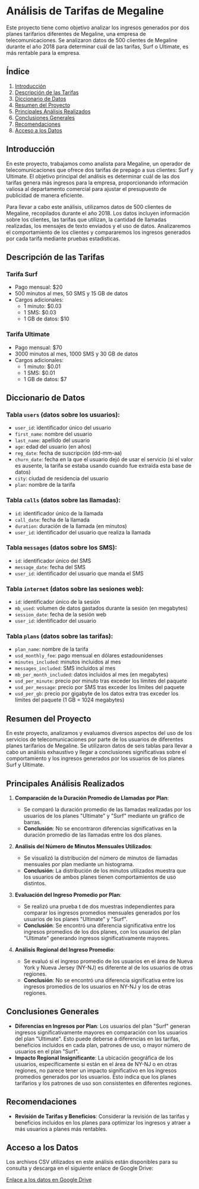 # Análisis de Tarifas de Megaline

Este proyecto tiene como objetivo analizar los ingresos generados por dos planes tarifarios diferentes de Megaline, una empresa de telecomunicaciones. Se analizaron datos de 500 clientes de Megaline durante el año 2018 para determinar cuál de las tarifas, Surf o Ultimate, es más rentable para la empresa.

## Índice

1. [Introducción](#intro)
2. [Descripción de las Tarifas](#tarifas)
3. [Diccionario de Datos](#data-dictionary)
4. [Resumen del Proyecto](#project-summary)
5. [Principales Análisis Realizados](#key-analyses)
6. [Conclusiones Generales](#conclusions)
7. [Recomendaciones](#recommendations)
8. [Acceso a los Datos](#data-access)

## Introducción <a id='intro'></a>

En este proyecto, trabajamos como analista para Megaline, un operador de telecomunicaciones que ofrece dos tarifas de prepago a sus clientes: Surf y Ultimate. El objetivo principal del análisis es determinar cuál de las dos tarifas genera más ingresos para la empresa, proporcionando información valiosa al departamento comercial para ajustar el presupuesto de publicidad de manera eficiente.

Para llevar a cabo este análisis, utilizamos datos de 500 clientes de Megaline, recopilados durante el año 2018. Los datos incluyen información sobre los clientes, las tarifas que utilizan, la cantidad de llamadas realizadas, los mensajes de texto enviados y el uso de datos. Analizaremos el comportamiento de los clientes y compararemos los ingresos generados por cada tarifa mediante pruebas estadísticas.

## Descripción de las Tarifas <a id='tarifas'></a>

### Tarifa Surf
- Pago mensual: $20
- 500 minutos al mes, 50 SMS y 15 GB de datos
- Cargos adicionales:
  - 1 minuto: $0.03
  - 1 SMS: $0.03
  - 1 GB de datos: $10

### Tarifa Ultimate
- Pago mensual: $70
- 3000 minutos al mes, 1000 SMS y 30 GB de datos
- Cargos adicionales:
  - 1 minuto: $0.01
  - 1 SMS: $0.01
  - 1 GB de datos: $7

## Diccionario de Datos <a id='data-dictionary'></a>

### Tabla `users` (datos sobre los usuarios):
- `user_id`: identificador único del usuario
- `first_name`: nombre del usuario
- `last_name`: apellido del usuario
- `age`: edad del usuario (en años)
- `reg_date`: fecha de suscripción (dd-mm-aa)
- `churn_date`: fecha en la que el usuario dejó de usar el servicio (si el valor es ausente, la tarifa se estaba usando cuando fue extraída esta base de datos)
- `city`: ciudad de residencia del usuario
- `plan`: nombre de la tarifa

### Tabla `calls` (datos sobre las llamadas):
- `id`: identificador único de la llamada
- `call_date`: fecha de la llamada
- `duration`: duración de la llamada (en minutos)
- `user_id`: identificador del usuario que realiza la llamada

### Tabla `messages` (datos sobre los SMS):
- `id`: identificador único del SMS
- `message_date`: fecha del SMS
- `user_id`: identificador del usuario que manda el SMS

### Tabla `internet` (datos sobre las sesiones web):
- `id`: identificador único de la sesión
- `mb_used`: volumen de datos gastados durante la sesión (en megabytes)
- `session_date`: fecha de la sesión web
- `user_id`: identificador del usuario

### Tabla `plans` (datos sobre las tarifas):
- `plan_name`: nombre de la tarifa
- `usd_monthly_fee`: pago mensual en dólares estadounidenses
- `minutes_included`: minutos incluidos al mes
- `messages_included`: SMS incluidos al mes
- `mb_per_month_included`: datos incluidos al mes (en megabytes)
- `usd_per_minute`: precio por minuto tras exceder los límites del paquete
- `usd_per_message`: precio por SMS tras exceder los límites del paquete
- `usd_per_gb`: precio por gigabyte de los datos extra tras exceder los límites del paquete (1 GB = 1024 megabytes)

## Resumen del Proyecto <a id='project-summary'></a>

En este proyecto, analizamos y evaluamos diversos aspectos del uso de los servicios de telecomunicaciones por parte de los usuarios de diferentes planes tarifarios de Megaline. Se utilizaron datos de seis tablas para llevar a cabo un análisis exhaustivo y llegar a conclusiones significativas sobre el comportamiento y los ingresos generados por los usuarios de los planes Surf y Ultimate.

## Principales Análisis Realizados <a id='key-analyses'></a>

1. **Comparación de la Duración Promedio de Llamadas por Plan**:
   - Se comparó la duración promedio de las llamadas realizadas por los usuarios de los planes "Ultimate" y "Surf" mediante un gráfico de barras.
   - **Conclusión**: No se encontraron diferencias significativas en la duración promedio de las llamadas entre los dos planes.

2. **Análisis del Número de Minutos Mensuales Utilizados**:
   - Se visualizó la distribución del número de minutos de llamadas mensuales por plan mediante un histograma.
   - **Conclusión**: La distribución de los minutos utilizados muestra que los usuarios de ambos planes tienen comportamientos de uso distintos.

3. **Evaluación del Ingreso Promedio por Plan**:
   - Se realizó una prueba t de dos muestras independientes para comparar los ingresos promedios mensuales generados por los usuarios de los planes "Ultimate" y "Surf".
   - **Conclusión**: Se encontró una diferencia significativa entre los ingresos promedios de los dos planes, con los usuarios del plan "Ultimate" generando ingresos significativamente mayores.

4. **Análisis Regional del Ingreso Promedio**:
   - Se evaluó si el ingreso promedio de los usuarios en el área de Nueva York y Nueva Jersey (NY-NJ) es diferente al de los usuarios de otras regiones.
   - **Conclusión**: No se encontró una diferencia significativa entre los ingresos promedios de los usuarios en NY-NJ y los de otras regiones.

## Conclusiones Generales <a id='conclusions'></a>

- **Diferencias en Ingresos por Plan**: Los usuarios del plan "Surf" generan ingresos significativamente mayores en comparación con los usuarios del plan "Ultimate". Esto puede deberse a diferencias en las tarifas, beneficios incluidos en cada plan, patrones de uso, o mayor número de usuarios en el plan "Surf".
- **Impacto Regional Insignificante**: La ubicación geográfica de los usuarios, específicamente si están en el área de NY-NJ o en otras regiones, no parece tener un impacto significativo en los ingresos promedios generados por los usuarios. Esto indica que los planes tarifarios y los patrones de uso son consistentes en diferentes regiones.

## Recomendaciones <a id='recommendations'></a>

- **Revisión de Tarifas y Beneficios**: Considerar la revisión de las tarifas y beneficios incluidos en los planes para optimizar los ingresos y atraer a más usuarios a planes más rentables.

## Acceso a los Datos <a id='data-access'></a>

Los archivos CSV utilizados en este análisis están disponibles para su consulta y descarga en el siguiente enlace de Google Drive:

[Enlace a los datos en Google Drive](https://drive.google.com/drive/folders/1ADjA-KTxO-yuXARr9mqHhvj3G4sjUUVW?usp=sharing)

